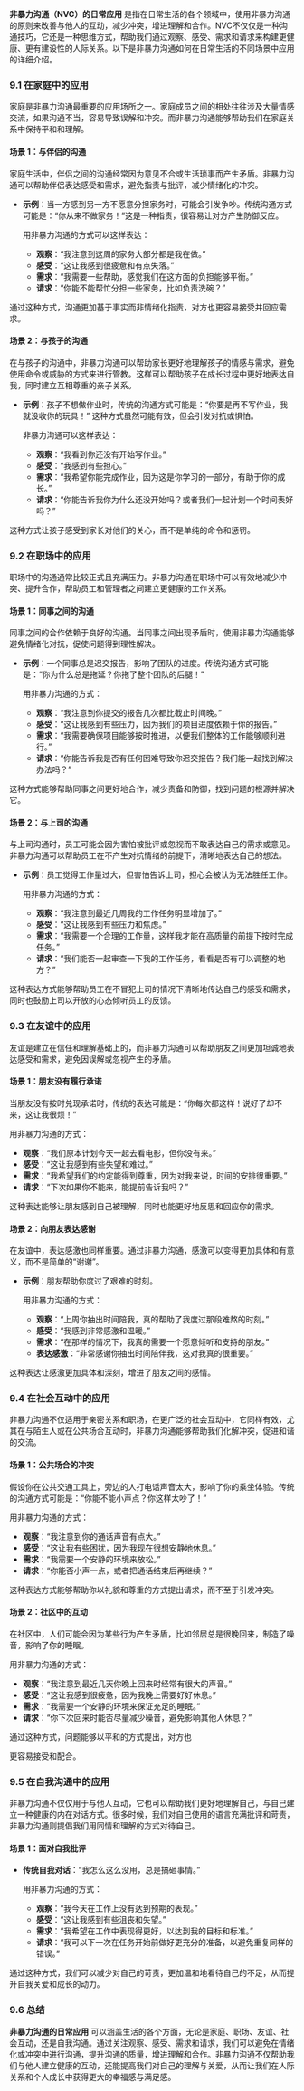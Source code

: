 **非暴力沟通（NVC）的日常应用** 是指在日常生活的各个领域中，使用非暴力沟通的原则来改善与他人的互动，减少冲突，增进理解和合作。NVC不仅仅是一种沟通技巧，它还是一种思维方式，帮助我们通过观察、感受、需求和请求来构建更健康、更有建设性的人际关系。以下是非暴力沟通如何在日常生活的不同场景中应用的详细介绍。

### 9.1 在家庭中的应用

家庭是非暴力沟通最重要的应用场所之一。家庭成员之间的相处往往涉及大量情感交流，如果沟通不当，容易导致误解和冲突。而非暴力沟通能够帮助我们在家庭关系中保持平和和理解。

#### 场景 1：与伴侣的沟通
家庭生活中，伴侣之间的沟通经常因为意见不合或生活琐事而产生矛盾。非暴力沟通可以帮助伴侣表达感受和需求，避免指责与批评，减少情绪化的冲突。

- **示例**：当一方感到另一方不愿意分担家务时，可能会引发争吵。传统沟通方式可能是：“你从来不做家务！”这是一种指责，很容易让对方产生防御反应。
  
  用非暴力沟通的方式可以这样表达：
  - **观察**：“我注意到这周的家务大部分都是我在做。”
  - **感受**：“这让我感到很疲惫和有点失落。”
  - **需求**：“我需要一些帮助，感觉我们在这方面的负担能够平衡。”
  - **请求**：“你能不能帮忙分担一些家务，比如负责洗碗？”

通过这种方式，沟通更加基于事实而非情绪化指责，对方也更容易接受并回应需求。

#### 场景 2：与孩子的沟通
在与孩子的沟通中，非暴力沟通可以帮助家长更好地理解孩子的情感与需求，避免使用命令或威胁的方式来进行管教。这样可以帮助孩子在成长过程中更好地表达自我，同时建立互相尊重的亲子关系。

- **示例**：孩子不想做作业时，传统的沟通方式可能是：“你要是再不写作业，我就没收你的玩具！” 这种方式虽然可能有效，但会引发对抗或惧怕。

  非暴力沟通可以这样表达：
  - **观察**：“我看到你还没有开始写作业。”
  - **感受**：“我感到有些担心。”
  - **需求**：“我希望你能完成作业，因为这是你学习的一部分，有助于你的成长。”
  - **请求**：“你能告诉我你为什么还没开始吗？或者我们一起计划一个时间表好吗？”

这种方式让孩子感受到家长对他们的关心，而不是单纯的命令和惩罚。

### 9.2 在职场中的应用

职场中的沟通通常比较正式且充满压力。非暴力沟通在职场中可以有效地减少冲突、提升合作，帮助员工和管理者之间建立更健康的工作关系。

#### 场景 1：同事之间的沟通
同事之间的合作依赖于良好的沟通。当同事之间出现矛盾时，使用非暴力沟通能够避免情绪化对抗，促使问题得到理性解决。

- **示例**：一个同事总是迟交报告，影响了团队的进度。传统沟通方式可能是：“你为什么总是拖延？你拖了整个团队的后腿！”
  
  用非暴力沟通的方式：
  - **观察**：“我注意到你提交的报告几次都比截止时间晚。”
  - **感受**：“这让我感到有些压力，因为我们的项目进度依赖于你的报告。”
  - **需求**：“我需要确保项目能够按时推进，以便我们整体的工作能够顺利进行。”
  - **请求**：“你能告诉我是否有任何困难导致你迟交报告？我们能一起找到解决办法吗？”

这种方式能够帮助同事之间更好地合作，减少责备和防御，找到问题的根源并解决它。

#### 场景 2：与上司的沟通
与上司沟通时，员工可能会因为害怕被批评或忽视而不敢表达自己的需求或意见。非暴力沟通可以帮助员工在不产生对抗情绪的前提下，清晰地表达自己的想法。

- **示例**：员工觉得工作量过大，但害怕告诉上司，担心会被认为无法胜任工作。

  用非暴力沟通的方式：
  - **观察**：“我注意到最近几周我的工作任务明显增加了。”
  - **感受**：“这让我感到有些压力和焦虑。”
  - **需求**：“我需要一个合理的工作量，这样我才能在高质量的前提下按时完成任务。”
  - **请求**：“我们能否一起审查一下我的工作任务，看看是否有可以调整的地方？”

这种表达方式能够帮助员工在不冒犯上司的情况下清晰地传达自己的感受和需求，同时也鼓励上司以开放的心态倾听员工的反馈。

### 9.3 在友谊中的应用

友谊是建立在信任和理解基础上的，而非暴力沟通可以帮助朋友之间更加坦诚地表达感受和需求，避免因误解或忽视产生的矛盾。

#### 场景 1：朋友没有履行承诺
当朋友没有按时兑现承诺时，传统的表达可能是：“你每次都这样！说好了却不来，这让我很烦！”

用非暴力沟通的方式：
- **观察**：“我们原本计划今天一起去看电影，但你没有来。”
- **感受**：“这让我感到有些失望和难过。”
- **需求**：“我希望我们的约定能得到尊重，因为对我来说，时间的安排很重要。”
- **请求**：“下次如果你不能来，能提前告诉我吗？”

这种表达能够让朋友感到自己被理解，同时也能更好地反思和回应你的需求。

#### 场景 2：向朋友表达感谢
在友谊中，表达感激也同样重要。通过非暴力沟通，感激可以变得更加具体和有意义，而不是简单的“谢谢”。

- **示例**：朋友帮助你度过了艰难的时刻。

  用非暴力沟通的方式：
  - **观察**：“上周你抽出时间陪我，真的帮助了我度过那段难熬的时刻。”
  - **感受**：“我感到非常感激和温暖。”
  - **需求**：“在那样的情况下，我真的需要一个愿意倾听和支持的朋友。”
  - **表达感激**：“非常感谢你抽出时间陪伴我，这对我真的很重要。”

这种表达让感激更加具体和深刻，增进了朋友之间的感情。

### 9.4 在社会互动中的应用

非暴力沟通不仅适用于亲密关系和职场，在更广泛的社会互动中，它同样有效，尤其在与陌生人或在公共场合互动时，非暴力沟通能够帮助我们化解冲突，促进和谐的交流。

#### 场景 1：公共场合的冲突
假设你在公共交通工具上，旁边的人打电话声音太大，影响了你的乘坐体验。传统的沟通方式可能是：“你能不能小声点？你这样太吵了！”

用非暴力沟通的方式：
- **观察**：“我注意到你的通话声音有点大。”
- **感受**：“这让我有些困扰，因为我现在很想安静地休息。”
- **需求**：“我需要一个安静的环境来放松。”
- **请求**：“你能否小声一点，或者把通话结束后再继续？”

这种表达方式能够帮助你以礼貌和尊重的方式提出请求，而不至于引发冲突。

#### 场景 2：社区中的互动
在社区中，人们可能会因为某些行为产生矛盾，比如邻居总是很晚回来，制造了噪音，影响了你的睡眠。

用非暴力沟通的方式：
- **观察**：“我注意到最近几天你晚上回来时经常有很大的声音。”
- **感受**：“这让我感到很疲惫，因为我晚上需要好好休息。”
- **需求**：“我需要一个安静的环境来保证充足的睡眠。”
- **请求**：“你下次回来时能否尽量减少噪音，避免影响其他人休息？”

通过这种方式，问题能够以平和的方式提出，对方也

更容易接受和配合。

### 9.5 在自我沟通中的应用

非暴力沟通不仅仅用于与他人互动，它也可以帮助我们更好地理解自己，与自己建立一种健康的内在对话方式。很多时候，我们对自己使用的语言充满批评和苛责，非暴力沟通则提倡我们用同情和理解的方式对待自己。

#### 场景 1：面对自我批评
- **传统自我对话**：“我怎么这么没用，总是搞砸事情。”
  
  用非暴力沟通的方式：
  - **观察**：“我今天在工作上没有达到预期的表现。”
  - **感受**：“这让我感到有些沮丧和失望。”
  - **需求**：“我希望在工作中表现得更好，以达到我的目标和标准。”
  - **请求**：“我可以下一次在任务开始前做好更充分的准备，以避免重复同样的错误。”

通过这种方式，我们可以减少对自己的苛责，更加温和地看待自己的不足，从而提升自我关爱和成长的动力。

### 9.6 总结

**非暴力沟通的日常应用** 可以涵盖生活的各个方面，无论是家庭、职场、友谊、社会互动，还是自我沟通。通过关注观察、感受、需求和请求，我们可以避免在情绪化或冲突中进行沟通，提升沟通的质量，增进理解和合作。非暴力沟通不仅帮助我们与他人建立健康的互动，还能提高我们对自己的理解与关爱，从而让我们在人际关系和个人成长中获得更大的幸福感与满足感。